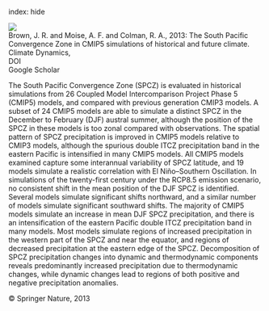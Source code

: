 index: hide

<div class="Citation">
    <div class="Citation-thumb CitationThumb-linked"  data-href="https://doi.org/10.1007/s00382-012-1591-x">
      <img src="https://static.claimspace.cloud/climate-study-static/refs/thumbs/9/Brown_et_al_2013-thumb.png" />
    </div>

  <div class="Citation-body">
    <div class="Citation-text">Brown, J. R. and Moise, A. F. and Colman, R. A., 2013: The South Pacific Convergence Zone in CMIP5 simulations of historical and future climate. <span class="Article-journal">Climate Dynamics, </span><span class="Article-volume"></span></div>
    <div class="Citation-links">
      <div class="CitationLink" data-href="https://doi.org/10.1007/s00382-012-1591-x">
        <div class="CitationLink-icon CitationLink-Doi"></div>
        <div class="CitationLink-text">DOI</div>
      </div>
      <div class="CitationLink" data-href="https://scholar.google.com/scholar?q=10.1007/s00382-012-1591-x">
        <div class="CitationLink-icon CitationLink-Scholar"></div>
        <div class="CitationLink-text">Google Scholar</div>
      </div>
    </div>
  </div>
</div>

The South Pacific Convergence Zone (SPCZ) is evaluated in historical simulations from 26 Coupled Model Intercomparison Project Phase 5 (CMIP5) models, and compared with previous generation CMIP3 models. A subset of 24 CMIP5 models are able to simulate a distinct SPCZ in the December to February (DJF) austral summer, although the position of the SPCZ in these models is too zonal compared with observations. The spatial pattern of SPCZ precipitation is improved in CMIP5 models relative to CMIP3 models, although the spurious double ITCZ precipitation band in the eastern Pacific is intensified in many CMIP5 models. All CMIP5 models examined capture some interannual variability of SPCZ latitude, and 19 models simulate a realistic correlation with El Niño–Southern Oscillation. In simulations of the twenty-first century under the RCP8.5 emission scenario, no consistent shift in the mean position of the DJF SPCZ is identified. Several models simulate significant shifts northward, and a similar number of models simulate significant southward shifts. The majority of CMIP5 models simulate an increase in mean DJF SPCZ precipitation, and there is an intensification of the eastern Pacific double ITCZ precipitation band in many models. Most models simulate regions of increased precipitation in the western part of the SPCZ and near the equator, and regions of decreased precipitation at the eastern edge of the SPCZ. Decomposition of SPCZ precipitation changes into dynamic and thermodynamic components reveals predominantly increased precipitation due to thermodynamic changes, while dynamic changes lead to regions of both positive and negative precipitation anomalies.

<div class="Citation-copy">
&copy; Springer Nature, 2013
</div>